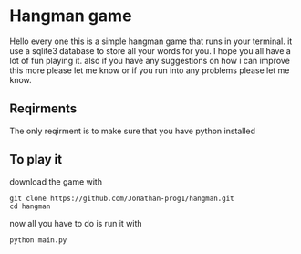 # Hangman game

Hello every one this is a simple hangman game that runs in your terminal. it use a sqlite3 database to store all your words for you. I hope you all have a lot of fun playing it.
also if you have any suggestions on how i can improve this more please let me know or if you run into any problems please let me know.

## Reqirments

The only reqirment is to make sure that you have python installed

## To play it

download the game with
```
git clone https://github.com/Jonathan-prog1/hangman.git
cd hangman
```

now all you have to do is run it with
```
python main.py
```

